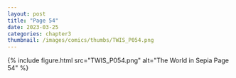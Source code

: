 ```yaml
---
layout: post
title: "Page 54"
date: 2023-03-25
categories: chapter3
thumbnail: /images/comics/thumbs/TWIS_P054.png
---
```


{% include figure.html src="TWIS_P054.png" alt="The World in Sepia Page 54" %}
